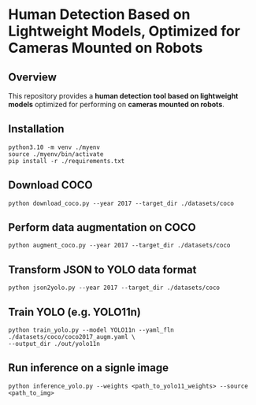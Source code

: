 # Human Detection Based on Lightweight Models, Optimized for Cameras Mounted on Robots

## Overview

This repository provides a **human detection tool based on lightweight models** optimized for performing on **cameras mounted on robots**. 

## Installation

```
python3.10 -m venv ./myenv
source ./myenv/bin/activate
pip install -r ./requirements.txt
```

## Download COCO

```
python download_coco.py --year 2017 --target_dir ./datasets/coco
```

## Perform data augmentation on COCO

```
python augment_coco.py --year 2017 --target_dir ./datasets/coco
```
## Transform JSON to YOLO data format

```
python json2yolo.py --year 2017 --target_dir ./datasets/coco
```
## Train YOLO (e.g. YOLO11n)

```
python train_yolo.py --model YOLO11n --yaml_fln ./datasets/coco/coco2017_augm.yaml \
--output_dir ./out/yolo11n
```
## Run inference on a signle image

```
python inference_yolo.py --weights <path_to_yolo11_weights> --source <path_to_img>
```

